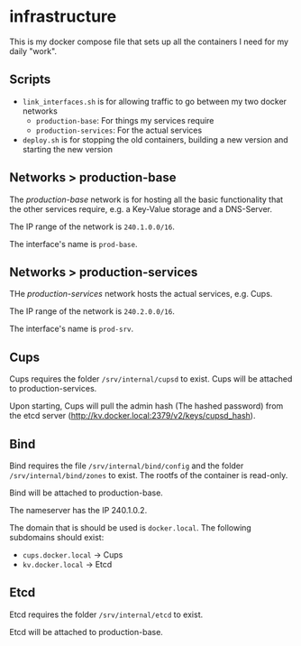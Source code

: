 infrastructure
===
This is my docker compose file that sets up all the containers I need for my daily "work".

## Scripts
- ```link_interfaces.sh``` is for allowing traffic to go between my two docker networks
  - ```production-base```: For things my services require
  - ```production-services```: For the actual services
- ```deploy.sh``` is for stopping the old containers, building a new version and starting the new version

## Networks > production-base
The *production-base* network is for hosting all the basic functionality that the other services
require, e.g. a Key-Value storage and a DNS-Server.

The IP range of the network is ```240.1.0.0/16```.

The interface's name is ```prod-base```.

## Networks > production-services
THe *production-services* network hosts the actual services, e.g. Cups.

The IP range of the network is ```240.2.0.0/16```.

The interface's name is ```prod-srv```.

## Cups
Cups requires the folder ```/srv/internal/cupsd``` to exist. Cups will be attached to production-services.

Upon starting, Cups will pull the admin hash (The hashed password) from the etcd server (http://kv.docker.local:2379/v2/keys/cupsd_hash).

## Bind
Bind requires the file ```/srv/internal/bind/config``` and the folder ```/srv/internal/bind/zones``` to exist. The rootfs of the container
is read-only.

Bind will be attached to production-base.

The nameserver has the IP 240.1.0.2.

The domain that is should be used is ```docker.local```. The following subdomains should exist:
- ```cups.docker.local``` -> Cups
- ```kv.docker.local``` -> Etcd

## Etcd
Etcd requires the folder ```/srv/internal/etcd``` to exist.

Etcd will be attached to production-base.
